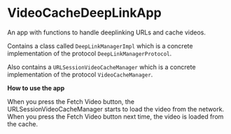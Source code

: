 # VideoCacheDeepLinkApp
An app with functions to handle deeplinking URLs and cache videos.

Contains a class called `DeepLinkManagerImpl` which is a concrete implementation of the protocol `DeepLinkManagerProtocol`.

Also contains a `URLSessionVideoCacheManager` which is a concrete implementation of the protocol `VideoCacheManager`.

**How to use the app**

When you press the Fetch Video button, the URLSessionVideoCacheManager starts to load the video from the network.
When you press the Fetch Video button next time, the video is loaded from the cache.
